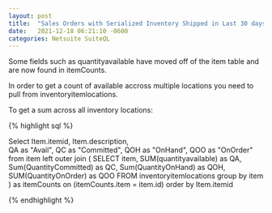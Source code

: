 ```yaml
---
layout: post
title:  "Sales Orders with Serialized Inventory Shipped in Last 30 days"
date:   2021-12-18 06:21:10 -0600
categories: Netsuite SuiteQL
---
```


<script async src="https://www.googletagmanager.com/gtag/js?id=G-T43W5QQ2KS"></script>
<script>
  window.dataLayer = window.dataLayer || [];
  function gtag(){dataLayer.push(arguments);}
  gtag('js', new Date());

  gtag('config', 'G-T43W5QQ2KS');
</script>



Some fields such as quantityavailable have moved off of the item table and are now found in itemCounts.

In order to get a count of available accross multiple locations you need to pull from inventoryitemlocations.

To get a sum across all inventory locations:

{% highlight sql %}

Select 
	Item.itemid, 
	Item.description,   
	QA as "Avail", 
	QC as "Committed", 
	QOH as "OnHand", 
	QOO as "OnOrder"
	from item left outer join
		(
				SELECT 
					item, 
					SUM(quantityavailable) as QA, 
					Sum(QuantityCommitted) as QC, 
					Sum(QuantityOnHand) as QOH, 
					SUM(QuantityOnOrder) as QOO 
					FROM inventoryitemlocations group by item
		) as itemCounts
		on (itemCounts.item = item.id)
	order by Item.itemid

{% endhighlight %}

